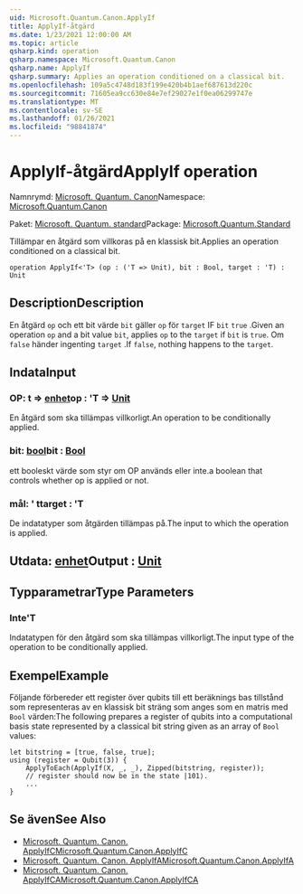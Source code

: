```yaml
---
uid: Microsoft.Quantum.Canon.ApplyIf
title: ApplyIf-åtgärd
ms.date: 1/23/2021 12:00:00 AM
ms.topic: article
qsharp.kind: operation
qsharp.namespace: Microsoft.Quantum.Canon
qsharp.name: ApplyIf
qsharp.summary: Applies an operation conditioned on a classical bit.
ms.openlocfilehash: 109a5c4748d183f199e420b4b1aef687613d220c
ms.sourcegitcommit: 71605ea9cc630e84e7ef29027e1f0ea06299747e
ms.translationtype: MT
ms.contentlocale: sv-SE
ms.lasthandoff: 01/26/2021
ms.locfileid: "98841874"
---
```

# <a name="applyif-operation"></a><span data-ttu-id="d2c12-102">ApplyIf-åtgärd</span><span class="sxs-lookup"><span data-stu-id="d2c12-102">ApplyIf operation</span></span>

<span data-ttu-id="d2c12-103">Namnrymd: [Microsoft. Quantum. Canon](xref:Microsoft.Quantum.Canon)</span><span class="sxs-lookup"><span data-stu-id="d2c12-103">Namespace: [Microsoft.Quantum.Canon](xref:Microsoft.Quantum.Canon)</span></span>

<span data-ttu-id="d2c12-104">Paket: [Microsoft. Quantum. standard](https://nuget.org/packages/Microsoft.Quantum.Standard)</span><span class="sxs-lookup"><span data-stu-id="d2c12-104">Package: [Microsoft.Quantum.Standard](https://nuget.org/packages/Microsoft.Quantum.Standard)</span></span>


<span data-ttu-id="d2c12-105">Tillämpar en åtgärd som villkoras på en klassisk bit.</span><span class="sxs-lookup"><span data-stu-id="d2c12-105">Applies an operation conditioned on a classical bit.</span></span>

```qsharp
operation ApplyIf<'T> (op : ('T => Unit), bit : Bool, target : 'T) : Unit
```


## <a name="description"></a><span data-ttu-id="d2c12-106">Description</span><span class="sxs-lookup"><span data-stu-id="d2c12-106">Description</span></span>

<span data-ttu-id="d2c12-107">En åtgärd `op` och ett bit värde `bit` gäller `op` för `target` IF `bit` `true` .</span><span class="sxs-lookup"><span data-stu-id="d2c12-107">Given an operation `op` and a bit value `bit`, applies `op` to the `target` if `bit` is `true`.</span></span> <span data-ttu-id="d2c12-108">Om `false` händer ingenting `target` .</span><span class="sxs-lookup"><span data-stu-id="d2c12-108">If `false`, nothing happens to the `target`.</span></span>

## <a name="input"></a><span data-ttu-id="d2c12-109">Indata</span><span class="sxs-lookup"><span data-stu-id="d2c12-109">Input</span></span>

### <a name="op--t--unit"></a><span data-ttu-id="d2c12-110">OP: t => [enhet](xref:microsoft.quantum.lang-ref.unit)</span><span class="sxs-lookup"><span data-stu-id="d2c12-110">op : 'T => [Unit](xref:microsoft.quantum.lang-ref.unit)</span></span> 

<span data-ttu-id="d2c12-111">En åtgärd som ska tillämpas villkorligt.</span><span class="sxs-lookup"><span data-stu-id="d2c12-111">An operation to be conditionally applied.</span></span>


### <a name="bit--bool"></a><span data-ttu-id="d2c12-112">bit: [bool](xref:microsoft.quantum.lang-ref.bool)</span><span class="sxs-lookup"><span data-stu-id="d2c12-112">bit : [Bool](xref:microsoft.quantum.lang-ref.bool)</span></span>

<span data-ttu-id="d2c12-113">ett booleskt värde som styr om OP används eller inte.</span><span class="sxs-lookup"><span data-stu-id="d2c12-113">a boolean that controls whether op is applied or not.</span></span>


### <a name="target--t"></a><span data-ttu-id="d2c12-114">mål: ' t</span><span class="sxs-lookup"><span data-stu-id="d2c12-114">target : 'T</span></span>

<span data-ttu-id="d2c12-115">De indatatyper som åtgärden tillämpas på.</span><span class="sxs-lookup"><span data-stu-id="d2c12-115">The input to which the operation is applied.</span></span>



## <a name="output--unit"></a><span data-ttu-id="d2c12-116">Utdata: [enhet](xref:microsoft.quantum.lang-ref.unit)</span><span class="sxs-lookup"><span data-stu-id="d2c12-116">Output : [Unit](xref:microsoft.quantum.lang-ref.unit)</span></span>



## <a name="type-parameters"></a><span data-ttu-id="d2c12-117">Typparametrar</span><span class="sxs-lookup"><span data-stu-id="d2c12-117">Type Parameters</span></span>

### <a name="t"></a><span data-ttu-id="d2c12-118">Inte</span><span class="sxs-lookup"><span data-stu-id="d2c12-118">'T</span></span>

<span data-ttu-id="d2c12-119">Indatatypen för den åtgärd som ska tillämpas villkorligt.</span><span class="sxs-lookup"><span data-stu-id="d2c12-119">The input type of the operation to be conditionally applied.</span></span>

## <a name="example"></a><span data-ttu-id="d2c12-120">Exempel</span><span class="sxs-lookup"><span data-stu-id="d2c12-120">Example</span></span>

<span data-ttu-id="d2c12-121">Följande förbereder ett register över qubits till ett beräknings bas tillstånd som representeras av en klassisk bit sträng som anges som en matris med `Bool` värden:</span><span class="sxs-lookup"><span data-stu-id="d2c12-121">The following prepares a register of qubits into a computational basis state represented by a classical bit string given as an array of `Bool` values:</span></span>

```qsharp
let bitstring = [true, false, true];
using (register = Qubit(3)) {
    ApplyToEach(ApplyIf(X, _, _), Zipped(bitstring, register));
    // register should now be in the state |101⟩.
    ...
}
```

## <a name="see-also"></a><span data-ttu-id="d2c12-122">Se även</span><span class="sxs-lookup"><span data-stu-id="d2c12-122">See Also</span></span>

- [<span data-ttu-id="d2c12-123">Microsoft. Quantum. Canon. ApplyIfC</span><span class="sxs-lookup"><span data-stu-id="d2c12-123">Microsoft.Quantum.Canon.ApplyIfC</span></span>](xref:Microsoft.Quantum.Canon.ApplyIfC)
- [<span data-ttu-id="d2c12-124">Microsoft. Quantum. Canon. ApplyIfA</span><span class="sxs-lookup"><span data-stu-id="d2c12-124">Microsoft.Quantum.Canon.ApplyIfA</span></span>](xref:Microsoft.Quantum.Canon.ApplyIfA)
- [<span data-ttu-id="d2c12-125">Microsoft. Quantum. Canon. ApplyIfCA</span><span class="sxs-lookup"><span data-stu-id="d2c12-125">Microsoft.Quantum.Canon.ApplyIfCA</span></span>](xref:Microsoft.Quantum.Canon.ApplyIfCA)